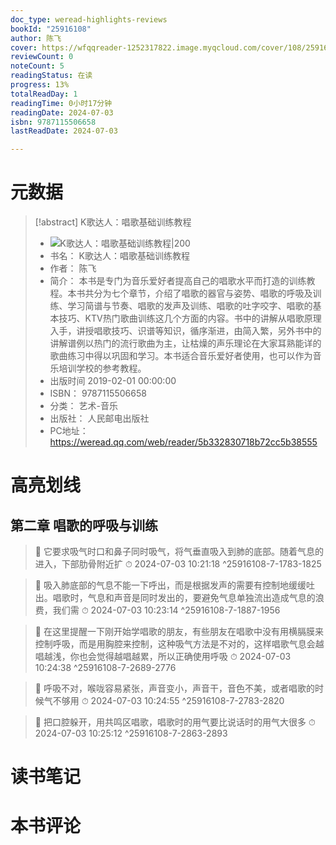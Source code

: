 ```yaml
---
doc_type: weread-highlights-reviews
bookId: "25916108"
author: 陈飞
cover: https://wfqqreader-1252317822.image.myqcloud.com/cover/108/25916108/t7_25916108.jpg
reviewCount: 0
noteCount: 5
readingStatus: 在读
progress: 13%
totalReadDay: 1
readingTime: 0小时17分钟
readingDate: 2024-07-03
isbn: 9787115506658
lastReadDate: 2024-07-03

---
```

# 元数据
> [!abstract] K歌达人：唱歌基础训练教程
> - ![ K歌达人：唱歌基础训练教程|200](https://wfqqreader-1252317822.image.myqcloud.com/cover/108/25916108/t7_25916108.jpg)
> - 书名： K歌达人：唱歌基础训练教程
> - 作者： 陈飞
> - 简介： 本书是专门为音乐爱好者提高自己的唱歌水平而打造的训练教程。本书共分为七个章节，介绍了唱歌的器官与姿势、唱歌的呼吸及训练、学习简谱与节奏、唱歌的发声及训练、唱歌的吐字咬字、唱歌的基本技巧、KTV热门歌曲训练这几个方面的内容。书中的讲解从唱歌原理入手，讲授唱歌技巧、识谱等知识，循序渐进，由简入繁，另外书中的讲解谱例以热门的流行歌曲为主，让枯燥的声乐理论在大家耳熟能详的歌曲练习中得以巩固和学习。本书适合音乐爱好者使用，也可以作为音乐培训学校的参考教程。
> - 出版时间 2019-02-01 00:00:00
> - ISBN： 9787115506658
> - 分类： 艺术-音乐
> - 出版社： 人民邮电出版社
> - PC地址：https://weread.qq.com/web/reader/5b332830718b72cc5b38555

# 高亮划线

## 第二章 唱歌的呼吸与训练

> 📌 它要求吸气时口和鼻子同时吸气，将气垂直吸入到肺的底部。随着气息的进入，下部肋骨附近扩 
> ⏱ 2024-07-03 10:21:18 ^25916108-7-1783-1825

> 📌 吸入肺底部的气息不能一下呼出，而是根据发声的需要有控制地缓缓吐出。唱歌时，气息和声音是同时发出的，要避免气息单独流出造成气息的浪费，我们需 
> ⏱ 2024-07-03 10:23:14 ^25916108-7-1887-1956

> 📌 在这里提醒一下刚开始学唱歌的朋友，有些朋友在唱歌中没有用横膈膜来控制呼吸，而是用胸腔来控制，这种吸气方法是不对的，这样唱歌气息会越唱越浅，你也会觉得越唱越累，所以正确使用呼吸 
> ⏱ 2024-07-03 10:24:38 ^25916108-7-2689-2776

> 📌 呼吸不对，喉咙容易紧张，声音变小，声音干，音色不美，或者唱歌的时候气不够用 
> ⏱ 2024-07-03 10:24:55 ^25916108-7-2783-2820

> 📌 把口腔躲开，用共鸣区唱歌，唱歌时的用气要比说话时的用气大很多 
> ⏱ 2024-07-03 10:25:12 ^25916108-7-2863-2893

# 读书笔记

# 本书评论
